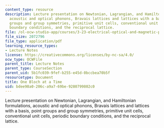 ```yaml
---
content_type: resource
description: Lecture presentation on Newtonian, Lagrangian, and Hamiltonian formulations,
  acoustic and optical phonons, Bravais lattices and lattices with a basis, point
  groups and group symmetries, primitive unit cells, conventional unit cells, periodic
  boundary conditions, and the reciprocal lattice.
file: /ol-ocw-studio-app/courses/3-23-electrical-optical-and-magnetic-properties-of-materials-fall-2007/bdee98a0206ca9a769be9280799802c0_lec7.pdf
file_size: 2072796
file_type: application/pdf
learning_resource_types:
- Lecture Notes
license: https://creativecommons.org/licenses/by-nc-sa/4.0/
ocw_type: OCWFile
parent_title: Lecture Notes
parent_type: CourseSection
parent_uid: 5b1fc039-9fef-b255-e45d-0bccbea70b5f
resourcetype: Document
title: One Bloch at a Time
uid: bdee98a0-206c-a9a7-69be-9280799802c0
---
```

Lecture presentation on Newtonian, Lagrangian, and Hamiltonian formulations, acoustic and optical phonons, Bravais lattices and lattices with a basis, point groups and group symmetries, primitive unit cells, conventional unit cells, periodic boundary conditions, and the reciprocal lattice.